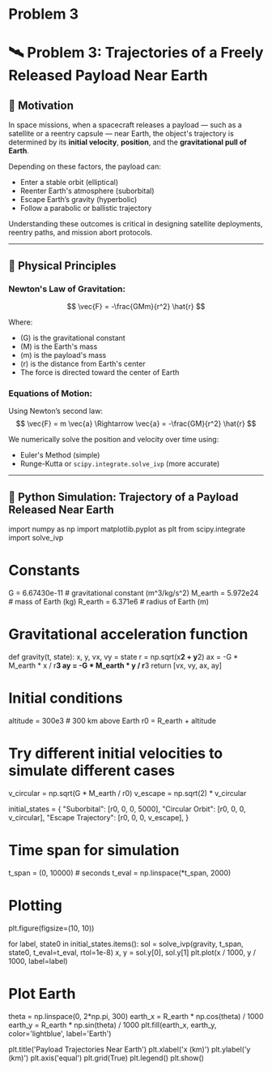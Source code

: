 # Problem 3
# 🛰️ Problem 3: Trajectories of a Freely Released Payload Near Earth

## 🎯 Motivation

In space missions, when a spacecraft releases a payload — such as a satellite or a reentry capsule — near Earth, the object's trajectory is determined by its **initial velocity**, **position**, and the **gravitational pull of Earth**.

Depending on these factors, the payload can:
- Enter a stable orbit (elliptical)
- Reenter Earth's atmosphere (suborbital)
- Escape Earth’s gravity (hyperbolic)
- Follow a parabolic or ballistic trajectory

Understanding these outcomes is critical in designing satellite deployments, reentry paths, and mission abort protocols.

---

## 🌌 Physical Principles

### Newton's Law of Gravitation:
$$
\vec{F} = -\frac{GMm}{r^2} \hat{r}
$$

Where:
- \(G\) is the gravitational constant
- \(M\) is the Earth's mass
- \(m\) is the payload's mass
- \(r\) is the distance from Earth's center
- The force is directed toward the center of Earth

### Equations of Motion:

Using Newton’s second law:
$$
\vec{F} = m \vec{a} \Rightarrow \vec{a} = -\frac{GM}{r^2} \hat{r}
$$

We numerically solve the position and velocity over time using:
- Euler's Method (simple)
- Runge-Kutta or `scipy.integrate.solve_ivp` (more accurate)

---

## 🧮 Python Simulation: Trajectory of a Payload Released Near Earth

import numpy as np
import matplotlib.pyplot as plt
from scipy.integrate import solve_ivp

# Constants
G = 6.67430e-11  # gravitational constant (m^3/kg/s^2)
M_earth = 5.972e24  # mass of Earth (kg)
R_earth = 6.371e6  # radius of Earth (m)

# Gravitational acceleration function
def gravity(t, state):
    x, y, vx, vy = state
    r = np.sqrt(x**2 + y**2)
    ax = -G * M_earth * x / r**3
    ay = -G * M_earth * y / r**3
    return [vx, vy, ax, ay]

# Initial conditions
altitude = 300e3  # 300 km above Earth
r0 = R_earth + altitude

# Try different initial velocities to simulate different cases
v_circular = np.sqrt(G * M_earth / r0)
v_escape = np.sqrt(2) * v_circular

initial_states = {
    "Suborbital": [r0, 0, 0, 5000],
    "Circular Orbit": [r0, 0, 0, v_circular],
    "Escape Trajectory": [r0, 0, 0, v_escape],
}

# Time span for simulation
t_span = (0, 10000)  # seconds
t_eval = np.linspace(*t_span, 2000)

# Plotting
plt.figure(figsize=(10, 10))

for label, state0 in initial_states.items():
    sol = solve_ivp(gravity, t_span, state0, t_eval=t_eval, rtol=1e-8)
    x, y = sol.y[0], sol.y[1]
    plt.plot(x / 1000, y / 1000, label=label)

# Plot Earth
theta = np.linspace(0, 2*np.pi, 300)
earth_x = R_earth * np.cos(theta) / 1000
earth_y = R_earth * np.sin(theta) / 1000
plt.fill(earth_x, earth_y, color='lightblue', label='Earth')

plt.title('Payload Trajectories Near Earth')
plt.xlabel('x (km)')
plt.ylabel('y (km)')
plt.axis('equal')
plt.grid(True)
plt.legend()
plt.show()

